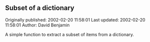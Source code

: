 ## Subset of a dictionary 
Originally published: 2002-02-20 11:58:01 
Last updated: 2002-02-20 11:58:01 
Author: David Benjamin 
 
A simple function to extract a subset of items from a dictionary.